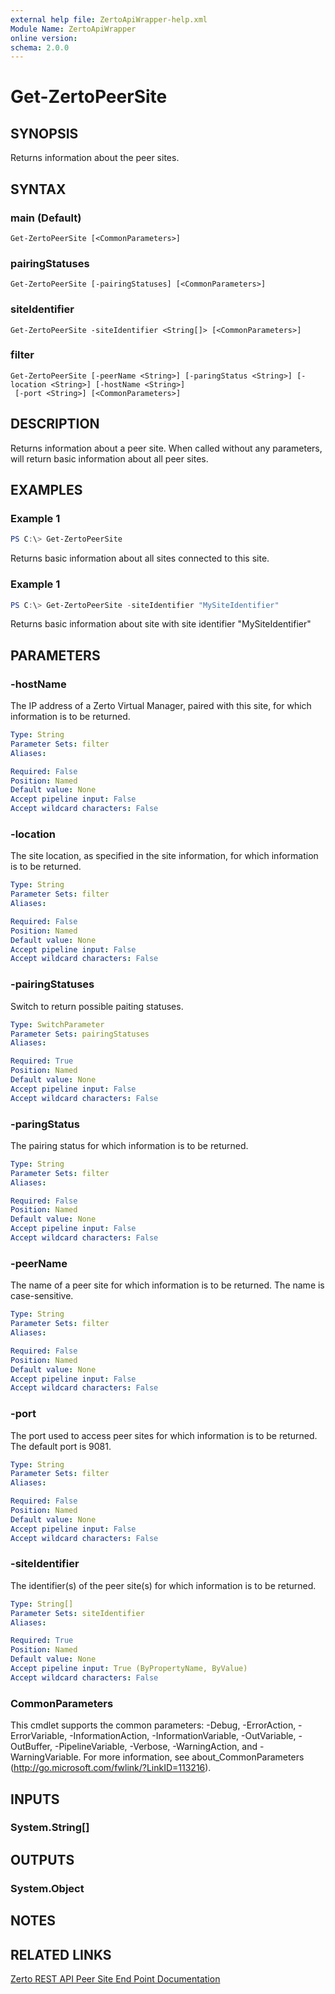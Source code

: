 ```yaml
---
external help file: ZertoApiWrapper-help.xml
Module Name: ZertoApiWrapper
online version:
schema: 2.0.0
---
```


# Get-ZertoPeerSite

## SYNOPSIS
Returns information about the peer sites.

## SYNTAX

### main (Default)
```
Get-ZertoPeerSite [<CommonParameters>]
```

### pairingStatuses
```
Get-ZertoPeerSite [-pairingStatuses] [<CommonParameters>]
```

### siteIdentifier
```
Get-ZertoPeerSite -siteIdentifier <String[]> [<CommonParameters>]
```

### filter
```
Get-ZertoPeerSite [-peerName <String>] [-paringStatus <String>] [-location <String>] [-hostName <String>]
 [-port <String>] [<CommonParameters>]
```

## DESCRIPTION
Returns information about a peer site. When called without any parameters, will return basic information about all peer sites.

## EXAMPLES

### Example 1
```powershell
PS C:\> Get-ZertoPeerSite
```

Returns basic information about all sites connected to this site.

### Example 1
```powershell
PS C:\> Get-ZertoPeerSite -siteIdentifier "MySiteIdentifier"
```

Returns basic information about site with site identifier "MySiteIdentifier"

## PARAMETERS

### -hostName
The IP address of a Zerto Virtual Manager, paired with this site, for which information is to be returned.

```yaml
Type: String
Parameter Sets: filter
Aliases:

Required: False
Position: Named
Default value: None
Accept pipeline input: False
Accept wildcard characters: False
```

### -location
The site location, as specified in the site information, for which information is to be returned.

```yaml
Type: String
Parameter Sets: filter
Aliases:

Required: False
Position: Named
Default value: None
Accept pipeline input: False
Accept wildcard characters: False
```

### -pairingStatuses
Switch to return possible paiting statuses.

```yaml
Type: SwitchParameter
Parameter Sets: pairingStatuses
Aliases:

Required: True
Position: Named
Default value: None
Accept pipeline input: False
Accept wildcard characters: False
```

### -paringStatus
The pairing status for which information is to be returned.

```yaml
Type: String
Parameter Sets: filter
Aliases:

Required: False
Position: Named
Default value: None
Accept pipeline input: False
Accept wildcard characters: False
```

### -peerName
The name of a peer site for which information is to be returned.
The name is case-sensitive.

```yaml
Type: String
Parameter Sets: filter
Aliases:

Required: False
Position: Named
Default value: None
Accept pipeline input: False
Accept wildcard characters: False
```

### -port
The port used to access peer sites for which information is to be returned.
The default port is 9081.

```yaml
Type: String
Parameter Sets: filter
Aliases:

Required: False
Position: Named
Default value: None
Accept pipeline input: False
Accept wildcard characters: False
```

### -siteIdentifier
The identifier(s) of the peer site(s) for which information is to be returned.

```yaml
Type: String[]
Parameter Sets: siteIdentifier
Aliases:

Required: True
Position: Named
Default value: None
Accept pipeline input: True (ByPropertyName, ByValue)
Accept wildcard characters: False
```

### CommonParameters
This cmdlet supports the common parameters: -Debug, -ErrorAction, -ErrorVariable, -InformationAction, -InformationVariable, -OutVariable, -OutBuffer, -PipelineVariable, -Verbose, -WarningAction, and -WarningVariable.
For more information, see about_CommonParameters (http://go.microsoft.com/fwlink/?LinkID=113216).

## INPUTS

### System.String[]
## OUTPUTS

### System.Object
## NOTES

## RELATED LINKS
[Zerto REST API Peer Site End Point Documentation](http://s3.amazonaws.com/zertodownload_docs/Latest/Zerto%20Virtual%20Replication%20Zerto%20Virtual%20Manager%20%28ZVM%29%20-%20vSphere%20Online%20Help/RestfulAPIs/StatusAPIs.5.038.html#)

